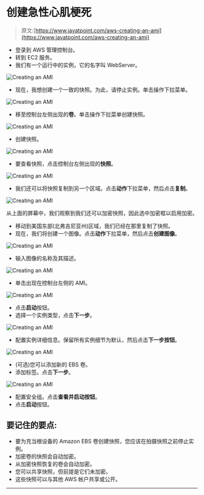# 创建急性心肌梗死

> 原文:[https://www.javatpoint.com/aws-creating-an-ami](https://www.javatpoint.com/aws-creating-an-ami)

*   登录到 AWS 管理控制台。
*   转到 EC2 服务。
*   我们有一个运行中的实例，它的名字叫 WebServer。

![Creating an AMI](../Images/83cc4acbda7fa5364c508313db3544c9.png)

*   现在，我想创建一个一致的快照。为此，请停止实例。单击操作下拉菜单。

![Creating an AMI](../Images/a0ebf5d7073fa6c7b637f11290285fdc.png)

*   移至控制台左侧出现的**卷**。单击操作下拉菜单创建快照。

![Creating an AMI](../Images/ba7b3435685f21c8be86a17ec9a36937.png)

*   创建快照。

![Creating an AMI](../Images/86917616f875441eb554dbe1f97636b1.png)

*   要查看快照，点击控制台左侧出现的**快照**。

![Creating an AMI](../Images/4d912160cdd7a311f03eed5a7da0f118.png)

*   我们还可以将快照复制到另一个区域。点击**动作**下拉菜单，然后点击**复制**。

![Creating an AMI](../Images/b91a6c2b2c0bce4fd8a6ed692f5e0654.png)

从上面的屏幕中，我们观察到我们还可以加密快照，因此选中加密框以启用加密。

*   移动到美国东部(北弗吉尼亚州)区域，我们已经在那里复制了快照。
*   现在，我们将创建一个图像。点击**动作**下拉菜单，然后点击**创建图像**。

![Creating an AMI](../Images/60a291735731ec0f6fec3224c9c4dd35.png)

*   输入图像的名称及其描述。

![Creating an AMI](../Images/dabd0ef895833999aa06fea7b7069834.png)

*   单击出现在控制台左侧的 AMI。

![Creating an AMI](../Images/cdf9b91aabf6cab3c0e49605588ff380.png)

*   点击**启动**按钮。
*   选择一个实例类型，点击**下一步**。

![Creating an AMI](../Images/9d25c356b8cf5fc00fc2b96e3fa45546.png)

*   配置实例详细信息。保留所有实例细节为默认，然后点击**下一步按钮**。

![Creating an AMI](../Images/726ccfd8392136dd2cb306eef9d03113.png)

*   (可选)您可以添加新的 EBS 卷。
*   添加标签。点击**下一步**。

![Creating an AMI](../Images/aa9c63a1263d443fca9e9dcb5f54fe40.png)

*   配置安全组。点击**查看并启动按钮**。
*   点击**启动**按钮。

## 要记住的要点:

*   要为充当根设备的 Amazon EBS 卷创建快照，您应该在拍摄快照之前停止实例。
*   加密卷的快照会自动加密。
*   从加密快照恢复的卷会自动加密。
*   您可以共享快照，但前提是它们未加密。
*   这些快照可以与其他 AWS 帐户共享或公开。

* * *